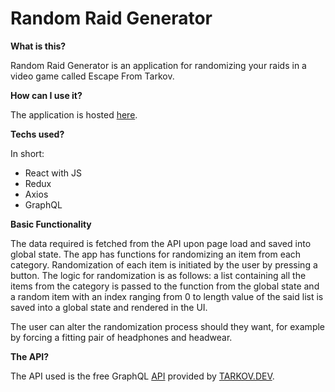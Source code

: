 # Random Raid Generator

**What is this?**

Random Raid Generator is an application for randomizing your raids in a video game called Escape From Tarkov.

**How can I use it?**

The application is hosted [here](https://tarkov-gear-generator.onrender.com/).

**Techs used?**

In short:
- React with JS
- Redux
- Axios
- GraphQL

**Basic Functionality**

The data required is fetched from the API upon page load and saved into global state. The app has functions for randomizing an item from each category. Randomization of each item is initiated by the user by pressing a button. The logic for randomization is as follows: a list containing all the items from the category is passed to the function from the global state and a random item with an index ranging from 0 to length value of the said list is saved into a global state and rendered in the UI. 

The user can alter the randomization process should they want, for example by forcing a fitting pair of headphones and headwear.

**The API?**

The API used is the free GraphQL [API](https://tarkov.dev/api) provided by [TARKOV.DEV](https://tarkov.dev/). 